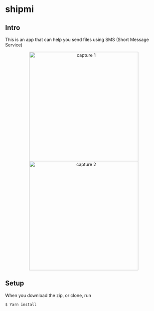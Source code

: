 # shipmi

## Intro
This is an app that can help you send files using SMS (Short Message Service)

<p align="center">
  <img src="https://user-images.githubusercontent.com/91855362/189550542-b2f38e87-4f72-4b81-bed2-a1f71c4e05ad.png" width="350" title="capture 1">
  <img src="https://user-images.githubusercontent.com/91855362/189550551-6eed3469-5499-4a46-8b5a-c604884733c2.png" width="350" alt="capture 2">
</p>

## Setup
When you download the zip, or clone, run 
```
$ Yarn install
```
